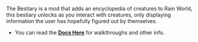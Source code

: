 The Bestiary is a mod that adds an encyclopedia of creatures to Rain World, this bestiary unlocks as you interact with creatures, only displaying information the user has hopefully figured out by themselves.

- You can read the [__Docs Here__](https://oxyaine.github.io/RainWorldBestiary) for walkthroughs and other info.